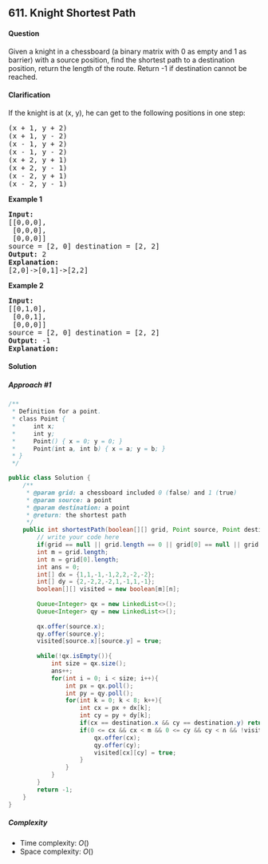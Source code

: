 ## 611. Knight Shortest Path
#### Question
Given a knight in a chessboard (a binary matrix with 0 as empty and 1 as barrier) with a source position, find the shortest path to a destination position, return the length of the route.
Return -1 if destination cannot be reached.

#### Clarification
If the knight is at (x, y), he can get to the following positions in one step:
<Pre>
(x + 1, y + 2)
(x + 1, y - 2)
(x - 1, y + 2)
(x - 1, y - 2)
(x + 2, y + 1)
(x + 2, y - 1)
(x - 2, y + 1)
(x - 2, y - 1)
</pre>

**Example 1**
<pre>
<b>Input:</b> 
[[0,0,0],
 [0,0,0],
 [0,0,0]]
source = [2, 0] destination = [2, 2]
<b>Output:</b> 2
<b>Explanation:</b>
[2,0]->[0,1]->[2,2]
</pre>

**Example 2**
<pre>
<b>Input:</b> 
[[0,1,0],
 [0,0,1],
 [0,0,0]]
source = [2, 0] destination = [2, 2] 
<b>Output:</b> -1
<b>Explanation:</b>
</pre>

#### Solution
##### Approach #1

```java
/**
 * Definition for a point.
 * class Point {
 *     int x;
 *     int y;
 *     Point() { x = 0; y = 0; }
 *     Point(int a, int b) { x = a; y = b; }
 * }
 */

public class Solution {
    /**
     * @param grid: a chessboard included 0 (false) and 1 (true)
     * @param source: a point
     * @param destination: a point
     * @return: the shortest path 
     */
    public int shortestPath(boolean[][] grid, Point source, Point destination) {
        // write your code here
        if(grid == null || grid.length == 0 || grid[0] == null || grid[0].length == 0) return -1;
        int m = grid.length;
        int n = grid[0].length;
        int ans = 0;
        int[] dx = {1,1,-1,-1,2,2,-2,-2};
        int[] dy = {2,-2,2,-2,1,-1,1,-1};
        boolean[][] visited = new boolean[m][n];
        
        Queue<Integer> qx = new LinkedList<>();
        Queue<Integer> qy = new LinkedList<>();
        
        qx.offer(source.x);
        qy.offer(source.y);
        visited[source.x][source.y] = true;
        
        while(!qx.isEmpty()){
            int size = qx.size();
            ans++;
            for(int i = 0; i < size; i++){
                int px = qx.poll();
                int py = qy.poll();
                for(int k = 0; k < 8; k++){
                    int cx = px + dx[k];
                    int cy = py + dy[k];
                    if(cx == destination.x && cy == destination.y) return ans;
                    if(0 <= cx && cx < m && 0 <= cy && cy < n && !visited[cx][cy] && !grid[cx][cy]){
                        qx.offer(cx);
                        qy.offer(cy);
                        visited[cx][cy] = true;
                    }
                }
            }
        }
        return -1;
    }
}
```
##### Complexity

* Time complexity: $O()$
* Space complexity: $O()$